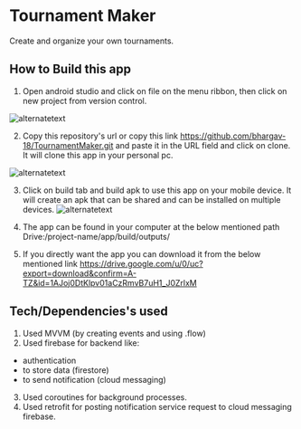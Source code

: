
# Tournament Maker

Create and organize your own tournaments.

## How to Build this app

1. Open android studio and click on file on the menu ribbon, then click on new project from version control.

![alternatetext](https://firebasestorage.googleapis.com/v0/b/tournament-maker-478a7.appspot.com/o/Screenshot%202021-11-26%20204100.jpg?alt=media&token=658679ab-60f5-4374-8e51-951402968c87)

2.  Copy this repository's url or copy this link https://github.com/bhargav-18/TournamentMaker.git and paste it in the URL field and click on clone.
It will clone this app in your personal pc.

![alternatetext](https://firebasestorage.googleapis.com/v0/b/tournament-maker-478a7.appspot.com/o/Screenshot%202021-11-26%20203730.jpg?alt=media&token=41f091b5-207f-4437-9bed-23e5c1782e26)
 
3. Click on build tab and build apk to use this app on your mobile device. It will create an apk that can be shared and can be installed on multiple devices.
![alternatetext](https://firebasestorage.googleapis.com/v0/b/tournament-maker-478a7.appspot.com/o/Screenshot%202021-11-26%20204540.jpg?alt=media&token=2e88a6ec-48a6-4c7c-9863-78762b6b2439)

4. The app can be found in your computer at the below mentioned path
Drive:/project-name/app/build/outputs/

5. If you directly want the app you can download it from the below mentioned link
https://drive.google.com/u/0/uc?export=download&confirm=A-TZ&id=1AJoj0DtKlpv01aCzRmvB7uH1_J0ZrlxM


## Tech/Dependencies's used

1.  Used MVVM (by creating events and using .flow)
2.  Used firebase for backend like: 
- authentication
- to store data (firestore) 
- to send notification (cloud messaging)
3. Used coroutines for background processes.
4. Used retrofit for posting notification service request to cloud messaging firebase.

